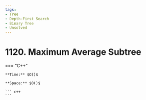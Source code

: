 ```yaml
---
tags:
- Tree
- Depth-First Search
- Binary Tree
- Unsolved
---
```



# 1120. Maximum Average Subtree

=== "C++"

    **Time:** $O()$

    **Space:** $O()$

    ``` c++
    ```